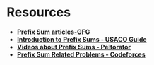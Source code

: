 # Resources
 + **[Prefix Sum articles-GFG](https://www.geeksforgeeks.org/tag/prefix-sum/page/18/)**
 + **[Introduction to Prefix Sums - USACO Guide](https://usaco.guide/silver/prefix-sums?lang=cpp)**
 + **[Videos about Prefix Sums - Peltorator](https://codeforces.com/blog/entry/88474)**
 + **[Prefix Sum Related Problems - Codeforces](https://codeforces.com/blog/entry/90592)**

